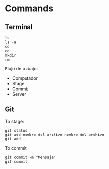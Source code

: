 # Commands
## Terminal
```
ls
ls -a
cd
cd ..
mkdir
rm
```
Flujo de trabajo:
- Computador
- Stage
- Commit
- Server
## Git
To stage:
```
git status
git add nombre del archivo nombre del archivo
git add .
```
To commit:
```
git commit -m "Mensaje"
git commit
```